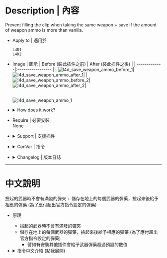 # Description | 內容
Prevent filling the clip when taking the same weapon + save if the amount of weapon ammo is more than vanilla.

* Apply to | 適用於
	```
	L4D1
	L4D2
	```

* Image | 圖示
	| Before (裝此插件之前)  			| After (裝此插件之後) |
	| -------------|:-----------------:|
	| ![l4d_save_weapon_ammo_before_1](image/l4d_save_weapon_ammo_before_1.gif)|![l4d_save_weapon_ammo_after_1](image/l4d_save_weapon_ammo_after_1.gif)|
	| ![l4d_save_weapon_ammo_before_2](image/l4d_save_weapon_ammo_before_2.gif)|![l4d_save_weapon_ammo_after_2](image/l4d_save_weapon_ammo_after_2.gif)|

    <br/>![l4d_save_weapon_ammo_1](image/l4d_save_weapon_ammo_1.gif)

* <details><summary>How does it work?</summary>

	* Prevent filling the clip when taking the same weapon.
	* Save if the amount of weapon ammo is more than vanilla.
		* For example: Other plugin gives weapon ammo more than default
</details>

* Require | 必要安裝
<br/>None

* <details><summary>Support | 支援插件</summary>

	1. [Reserve (Ammo) Control](https://forums.alliedmods.net/showthread.php?t=334274): Individually control weapons's reserve counts independent of the ammo_* cvars.
		* 設置每一種武器的後備子彈
	2. [l4d2_weapon_csgo_reload](/l4d2_weapon_csgo_reload): Quickswitch Reloading like CS:GO in L4D2
		* 將武器改成現代遊戲的裝子彈機制 (仿CS:GO切槍裝彈設定)
</details>

* <details><summary>ConVar | 指令</summary>

	* cfg/sourcemod/l4d_save_weapon_ammo.cfg
		```php
		// 0=Plugin off, 1=Plugin on.
		l4d_save_weapon_ammo_enable "1"

		// If 1, Fix picking up same weapons filling the clip
		l4d_save_weapon_ammo_fix_1 "1"

		// If 1, save if the amount of weapon ammo is more than vanilla
		l4d_save_weapon_ammo_fix_2 "1"
		```
</details>

* <details><summary>Changelog | 版本日誌</summary>

	* v1.0 (2025-2-15)
		* Initial Release
</details>

- - - -
# 中文說明
撿起的武器時不會有滿發的彈夾 + 儲存在地上的每個武器的彈藥，撿起來後給予相應的彈藥 (為了應付超出官方指令設定的彈藥)

* 原理
	* 撿起的武器時不會有滿發的彈夾
	* 儲存在地上的每個武器的彈藥，撿起來後給予相應的彈藥 (為了應付超出官方指令設定的彈藥)
		* 譬如有安裝其他插件會給予武器彈藥超過預設的數值

* <details><summary>指令中文介紹 (點我展開)</summary>

	* cfg/sourcemod/l4d_save_weapon_ammo.cfg
		```php
		// 0=關閉插件, 1=啟動插件
		l4d_save_weapon_ammo_enable "1"

		// 為1時，撿起的武器時不會有滿發的彈夾
		l4d_save_weapon_ammo_fix_1 "1"

		// 為1時，儲存在地上的每個武器的彈藥，撿起來後給予相應的彈藥 (為了應付超出官方指令設定的彈藥)
		l4d_save_weapon_ammo_fix_2 "1"
		```
</details>